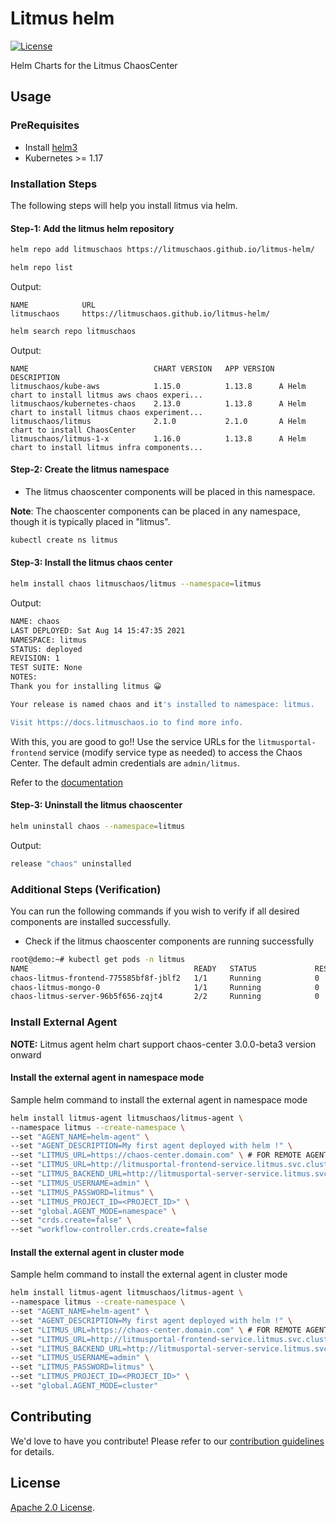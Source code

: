 # Litmus helm

[![License](https://img.shields.io/badge/License-Apache%202.0-blue.svg)](https://opensource.org/licenses/Apache-2.0)
[![<litmuschaos>](https://circleci.com/gh/litmuschaos/litmus-helm/tree/master.svg?style=svg)](https://circleci.com/gh/litmuschaos/litmus-helm/tree/master)

Helm Charts for the Litmus ChaosCenter

## Usage

### PreRequisites

- Install [helm3](https://helm.sh/docs/intro/install/)
- Kubernetes >= 1.17

### Installation Steps

The following steps will help you install litmus via helm.

#### Step-1: Add the litmus helm repository

```bash
helm repo add litmuschaos https://litmuschaos.github.io/litmus-helm/

helm repo list
```

Output:
```
NAME            URL
litmuschaos     https://litmuschaos.github.io/litmus-helm/
```

```bash
helm search repo litmuschaos
```

Output:
```
NAME                        	CHART VERSION	APP VERSION	DESCRIPTION                                       
litmuschaos/kube-aws        	1.15.0       	1.13.8     	A Helm chart to install litmus aws chaos experi...
litmuschaos/kubernetes-chaos	2.13.0       	1.13.8     	A Helm chart to install litmus chaos experiment...
litmuschaos/litmus          	2.1.0          	2.1.0      	A Helm chart to install ChaosCenter               
litmuschaos/litmus-1-x      	1.16.0       	1.13.8     	A Helm chart to install litmus infra components...
```

#### Step-2: Create the litmus namespace

- The litmus chaoscenter components will be placed in this namespace.

**Note**: The chaoscenter components can be placed in any namespace, though it is typically placed in "litmus".

```bash
kubectl create ns litmus
```

#### Step-3: Install the litmus chaos center

```bash
helm install chaos litmuschaos/litmus --namespace=litmus
```

Output:
```bash
NAME: chaos
LAST DEPLOYED: Sat Aug 14 15:47:35 2021
NAMESPACE: litmus
STATUS: deployed
REVISION: 1
TEST SUITE: None
NOTES:
Thank you for installing litmus 😀

Your release is named chaos and it's installed to namespace: litmus.

Visit https://docs.litmuschaos.io to find more info.
```

With this, you are good to go!! Use the service URLs for the `litmusportal-frontend` service (modify service type as needed)
to access the Chaos Center. The default admin credentials are `admin/litmus`.  


Refer to the [documentation](https://docs.litmuschaos.io/)

#### Step-3: Uninstall the litmus chaoscenter

```bash
helm uninstall chaos --namespace=litmus
```

Output:
```bash
release "chaos" uninstalled
```

### Additional Steps (Verification)

You can run the following commands if you wish to verify if all desired components are installed successfully.

- Check if the litmus chaoscenter components are running successfully

```bash
root@demo:~# kubectl get pods -n litmus
NAME                                     READY   STATUS             RESTARTS   AGE
chaos-litmus-frontend-775585bf8f-jblf2   1/1     Running            0          79s
chaos-litmus-mongo-0                     1/1     Running            0          79s
chaos-litmus-server-96b5f656-zqjt4       2/2     Running            0          79s
```

### Install External Agent

**NOTE:** Litmus agent helm chart support chaos-center 3.0.0-beta3 version onward

#### Install the external agent in namespace mode

Sample helm command to install the external agent in namespace mode

```bash
helm install litmus-agent litmuschaos/litmus-agent \
--namespace litmus --create-namespace \
--set "AGENT_NAME=helm-agent" \
--set "AGENT_DESCRIPTION=My first agent deployed with helm !" \
--set "LITMUS_URL=https://chaos-center.domain.com" \ # FOR REMOTE AGENT (INGRESS)
--set "LITMUS_URL=http://litmusportal-frontend-service.litmus.svc.cluster.local:9091" \ # FOR SELF AGENT (SVC)
--set "LITMUS_BACKEND_URL=http://litmusportal-server-service.litmus.svc.cluster.local:9002" \ # FOR SELF AGENT (SVC)
--set "LITMUS_USERNAME=admin" \
--set "LITMUS_PASSWORD=litmus" \
--set "LITMUS_PROJECT_ID=<PROJECT_ID>" \
--set "global.AGENT_MODE=namespace" \
--set "crds.create=false" \
--set "workflow-controller.crds.create=false
```

#### Install the external agent in cluster mode

Sample helm command to install the external agent in cluster mode

```bash
helm install litmus-agent litmuschaos/litmus-agent \
--namespace litmus --create-namespace \
--set "AGENT_NAME=helm-agent" \
--set "AGENT_DESCRIPTION=My first agent deployed with helm !" \
--set "LITMUS_URL=https://chaos-center.domain.com" \ # FOR REMOTE AGENT (INGRESS)
--set "LITMUS_URL=http://litmusportal-frontend-service.litmus.svc.cluster.local:9091" \ # FOR SELF AGENT (SVC)
--set "LITMUS_BACKEND_URL=http://litmusportal-server-service.litmus.svc.cluster.local:9002" \ # FOR SELF AGENT (SVC)
--set "LITMUS_USERNAME=admin" \
--set "LITMUS_PASSWORD=litmus" \
--set "LITMUS_PROJECT_ID=<PROJECT_ID>" \
--set "global.AGENT_MODE=cluster"
```

## Contributing

We'd love to have you contribute! Please refer to our [contribution guidelines](CONTRIBUTING.md) for details.

## License

[Apache 2.0 License](./LICENSE).
